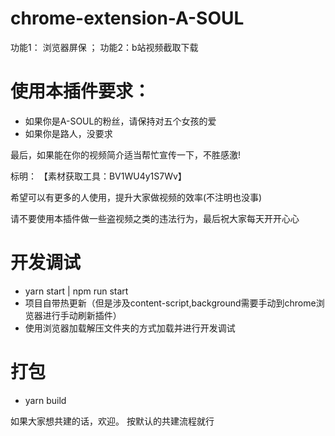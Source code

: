 # chrome-extension-A-SOUL
功能1： 浏览器屏保  ； 功能2：b站视频截取下载

# 使用本插件要求：
- 如果你是A-SOUL的粉丝，请保持对五个女孩的爱
- 如果你是路人，没要求

最后，如果能在你的视频简介适当帮忙宣传一下，不胜感激!


标明：
【素材获取工具：BV1WU4y1S7Wv】


希望可以有更多的人使用，提升大家做视频的效率(不注明也没事)


请不要使用本插件做一些盗视频之类的违法行为，最后祝大家每天开开心心


# 开发调试
- yarn start |  npm run start
- 项目自带热更新（但是涉及content-script,background需要手动到chrome浏览器进行手动刷新插件）
- 使用浏览器加载解压文件夹的方式加载并进行开发调试

# 打包
- yarn build


如果大家想共建的话，欢迎。 按默认的共建流程就行